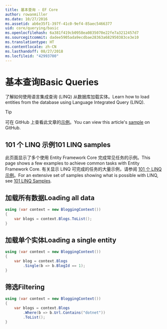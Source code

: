 ```yaml
---
title: 基本查询 - EF Core
author: rowanmiller
ms.date: 10/27/2016
ms.assetid: ab6e35f1-397f-41c0-9ef4-85aec5466377
uid: core/querying/basic
ms.openlocfilehash: 6a381f419cb0958ea0835070e22fe7a3212457d7
ms.sourcegitcommit: dadee5905ada9ecdbae28363a682950383ce3e10
ms.translationtype: HT
ms.contentlocale: zh-CN
ms.lasthandoff: 08/27/2018
ms.locfileid: "42993700"
---
```

# <a name="basic-queries"></a><span data-ttu-id="7bab4-102">基本查询</span><span class="sxs-lookup"><span data-stu-id="7bab4-102">Basic Queries</span></span>

<span data-ttu-id="7bab4-103">了解如何使用语言集成查询 (LINQ) 从数据库加载实体。</span><span class="sxs-lookup"><span data-stu-id="7bab4-103">Learn how to load entities from the database using Language Integrated Query (LINQ).</span></span>

> [!TIP]  
> <span data-ttu-id="7bab4-104">可在 GitHub 上查看此文章的[示例](https://github.com/aspnet/EntityFramework.Docs/tree/master/samples/core/Querying)。</span><span class="sxs-lookup"><span data-stu-id="7bab4-104">You can view this article's [sample](https://github.com/aspnet/EntityFramework.Docs/tree/master/samples/core/Querying) on GitHub.</span></span>

## <a name="101-linq-samples"></a><span data-ttu-id="7bab4-105">101 个 LINQ 示例</span><span class="sxs-lookup"><span data-stu-id="7bab4-105">101 LINQ samples</span></span>

<span data-ttu-id="7bab4-106">此页面显示了多个使用 Entity Framework Core 完成常见任务的示例。</span><span class="sxs-lookup"><span data-stu-id="7bab4-106">This page shows a few examples to achieve common tasks with Entity Framework Core.</span></span> <span data-ttu-id="7bab4-107">有关显示 LINQ 可完成的任务的大量示例，请参阅 [101 个 LINQ 示例](https://code.msdn.microsoft.com/101-LINQ-Samples-3fb9811b)。</span><span class="sxs-lookup"><span data-stu-id="7bab4-107">For an extensive set of samples showing what is possible with LINQ, see [101 LINQ Samples](https://code.msdn.microsoft.com/101-LINQ-Samples-3fb9811b).</span></span>

## <a name="loading-all-data"></a><span data-ttu-id="7bab4-108">加载所有数据</span><span class="sxs-lookup"><span data-stu-id="7bab4-108">Loading all data</span></span>

<!-- [!code-csharp[Main](samples/core/Querying/Querying/Basics/Sample.cs)] -->
``` csharp
using (var context = new BloggingContext())
{
    var blogs = context.Blogs.ToList();
}
```

## <a name="loading-a-single-entity"></a><span data-ttu-id="7bab4-109">加载单个实体</span><span class="sxs-lookup"><span data-stu-id="7bab4-109">Loading a single entity</span></span>

<!-- [!code-csharp[Main](samples/core/Querying/Querying/Basics/Sample.cs)] -->
``` csharp
using (var context = new BloggingContext())
{
    var blog = context.Blogs
        .Single(b => b.BlogId == 1);
}
```

## <a name="filtering"></a><span data-ttu-id="7bab4-110">筛选</span><span class="sxs-lookup"><span data-stu-id="7bab4-110">Filtering</span></span>

<!-- [!code-csharp[Main](samples/core/Querying/Querying/Basics/Sample.cs)] -->
``` csharp
using (var context = new BloggingContext())
{
    var blogs = context.Blogs
        .Where(b => b.Url.Contains("dotnet"))
        .ToList();
}
```
